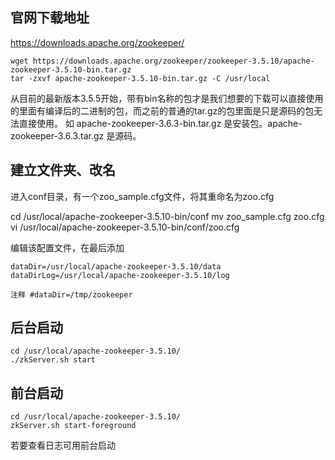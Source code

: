 ## 官网下载地址

https://downloads.apache.org/zookeeper/

```
wget https://downloads.apache.org/zookeeper/zookeeper-3.5.10/apache-zookeeper-3.5.10-bin.tar.gz
tar -zxvf apache-zookeeper-3.5.10-bin.tar.gz -C /usr/local
```

从目前的最新版本3.5.5开始，带有bin名称的包才是我们想要的下载可以直接使用的里面有编译后的二进制的包，而之前的普通的tar.gz的包里面是只是源码的包无法直接使用。
如 apache-zookeeper-3.6.3-bin.tar.gz 是安装包。apache-zookeeper-3.6.3.tar.gz 是源码。

## 建立文件夹、改名

进入conf目录，有一个zoo_sample.cfg文件，将其重命名为zoo.cfg

cd /usr/local/apache-zookeeper-3.5.10-bin/conf
mv zoo_sample.cfg zoo.cfg
vi /usr/local/apache-zookeeper-3.5.10-bin/conf/zoo.cfg

编辑该配置文件，在最后添加

```
dataDir=/usr/local/apache-zookeeper-3.5.10/data
dataDirLog=/usr/local/apache-zookeeper-3.5.10/log

注释 #dataDir=/tmp/zookeeper
```

## 后台启动
```
cd /usr/local/apache-zookeeper-3.5.10/
./zkServer.sh start
```

## 前台启动
```
cd /usr/local/apache-zookeeper-3.5.10/
zkServer.sh start-foreground   
```
若要查看日志可用前台启动


